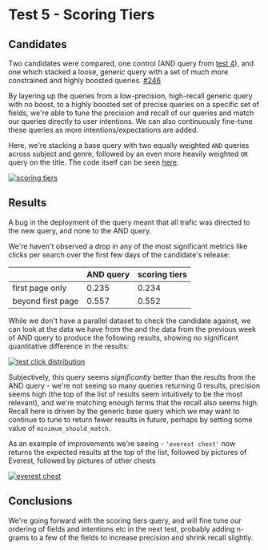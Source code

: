 # Test 5 - Scoring Tiers

## Candidates

Two candidates were compared, one control \(AND query from [test 4](https://github.com/wellcometrust/catalogue/tree/690a9e9558ce1416fed0a248fd12f84d31ac6823/docs/search_relevance/tests/004_AND_or_OR.md)\), and one which stacked a loose, generic query with a set of much more constrained and highly boosted queries. [\#246](https://github.com/wellcometrust/catalogue/pull/246)

By layering up the queries from a low-precision, high-recall generic query with no boost, to a highly boosted set of precise queries on a specific set of fields, we're able to tune the precision and recall of our queries and match our queries directly to user intentions. We can also continuously fine-tune these queries as more intentions/expectations are added.

Here, we're stacking a base query with two equally weighted `AND` queries across subject and genre, followed by an even more heavily weighted `OR` query on the title. The code itself can be seen [here](https://github.com/wellcometrust/catalogue/blob/39f8289dac0e7f0bf23bfe9341aa50ac67131b24/api/api/src/main/scala/uk/ac/wellcome/platform/api/services/ElasticsearchQueryBuilder.scala).

[![scoring tiers](https://user-images.githubusercontent.com/11006680/70548661-db6c1b80-1b6a-11ea-8247-7a1358451c06.png)](https://user-images.githubusercontent.com/11006680/70548661-db6c1b80-1b6a-11ea-8247-7a1358451c06.png)

## Results

A bug in the deployment of the query meant that all trafic was directed to the new query, and none to the AND query.

We're haven't observed a drop in any of the most significant metrics like clicks per search over the first few days of the candidate's release:

|  | AND query | scoring tiers |
| :--- | :--- | :--- |
| first page only | 0.235 | 0.234 |
| beyond first page | 0.557 | 0.552 |

While we don't have a parallel dataset to check the candidate against, we can look at the data we have from the and the data from the previous week of AND query to produce the following results, showing no significant quantitative difference in the results:

[![test click distribution](https://user-images.githubusercontent.com/11006680/70550362-8978c500-1b6d-11ea-84e2-e544c69f00df.png)](https://user-images.githubusercontent.com/11006680/70550362-8978c500-1b6d-11ea-84e2-e544c69f00df.png)

Subjectively, this query seems _significantly_ better than the results from the AND query - we're not seeing so many queries returning 0 results, precision seems high \(the top of the list of results seem intuitively to be the most relevant\), and we're matching enough terms that the recall also seems high. Recall here is driven by the generic base query which we may want to continue to tune to return fewer results in future, perhaps by setting some value of `minimum_should_match`.

As an example of improvements we're seeing - `'everest chest'` now returns the expected results at the top of the list, followed by pictures of Everest, followed by pictures of other chests

[![everest chest](https://user-images.githubusercontent.com/11006680/70550811-4539f480-1b6e-11ea-89d5-bffdbbe5936f.png)](https://user-images.githubusercontent.com/11006680/70550811-4539f480-1b6e-11ea-89d5-bffdbbe5936f.png)

## Conclusions

We're going forward with the scoring tiers query, and will fine tune our ordering of fields and intentions etc in the next test, probably adding n-grams to a few of the fields to increase precision and shrink recall slightly.

